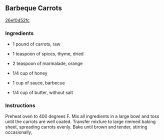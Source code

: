 ## Barbeque Carrots

[26ef0452fc](http://www.foodnetwork.com/recipes/robert-irvine/barbeque-carrots-recipe.html)

### Ingredients

 - 1 pound of carrots, raw

 - 1 teaspoon of spices, thyme, dried

 - 2 teaspoon of marmalade, orange

 - 1/4 cup of honey

 - 1 cup of sauce, barbecue

 - 1/4 cup of butter, without salt

### Instructions

Preheat oven to 400 degrees F. Mix all ingredients in a large bowl and toss until the carrots are well coated. Transfer mixture to large rimmed baking sheet, spreading carrots evenly. Bake until brown and tender, stirring occasionally,